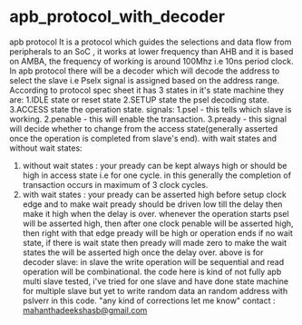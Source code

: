 # apb_protocol_with_decoder
apb protocol 
It is a protocol which guides the selections and data flow from peripherals to an SoC , it works at lower frequency than AHB and it is based on AMBA,
the frequency of working is around 100Mhz i.e 10ns period clock.
In apb protocol there will be a decoder which will decode the address to select the slave i.e Pselx signal is assigned based on the address range.
According to protocol spec sheet it has 3 states in it's state machine they are:
   1.IDLE state or reset state
   2.SETUP state the psel decoding state.
   3.ACCESS state the operation state.
signals:
   1.psel - this tells which slave is working.
   2.penable - this will enable the transaction.
   3.pready - this signal will decide whether to change from the access state(generally asserted once the operation is completed from slave's end).
with wait states and without wait states:
   1. without wait states : your pready can be kept always high or should be high in access state i.e for one cycle.
      in this generally the completion of transaction occurs in maximum of 3 clock cycles.
   2. with wait states : your pready can be asserted high before setup clock edge and to make wait pready should be driven low till the delay then make 
      it high when the delay is over.
whenever the operation starts psel will be asserted high, then after one clock penable will be asserted high, then right with that edge pready will be high
or operation ends if no wait state, if there is wait state then pready will made zero to make the wait states the will be asserted high once the delay over.
above is for decoder
slave: in slave the write operation will be sequential and read operation will be combinational.
the code here is kind of not fully apb multi slave tested, i've tried for one slave and have done state machine for multiple slave but yet to write 
random data an random address with pslverr in this code. 
"any kind of corrections let me know"
contact : mahanthadeekshasb@gmail.com

